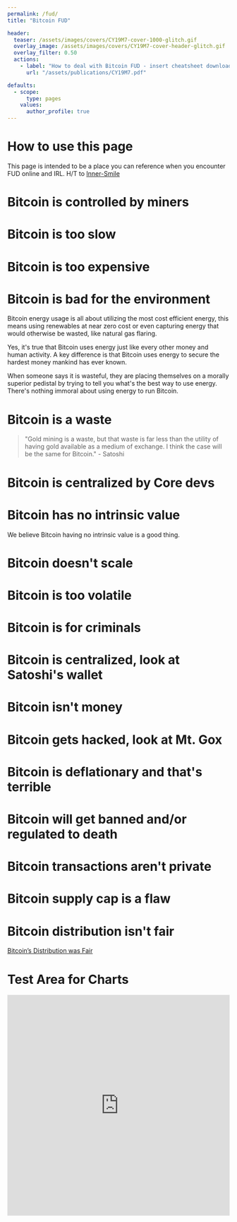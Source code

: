 ```yaml
---
permalink: /fud/
title: "Bitcoin FUD"

header:
  teaser: /assets/images/covers/CY19M7-cover-1000-glitch.gif
  overlay_image: /assets/images/covers/CY19M7-cover-header-glitch.gif
  overlay_filter: 0.50
  actions:
    - label: "How to deal with Bitcoin FUD - insert cheatsheet download here"
      url: "/assets/publications/CY19M7.pdf"

defaults:
  - scope:
      type: pages
    values:
      author_profile: true
---
```


# How to use this page
This page is intended to be a place you can reference when you encounter FUD online and IRL. H/T to [Inner-Smile](https://www.inner-smile.com/bitcoin-fud.phtml)

# Bitcoin is controlled by miners


# Bitcoin is too slow

# Bitcoin is too expensive

# Bitcoin is bad for the environment

Bitcoin energy usage is all about utilizing the most cost efficient energy, this means using renewables at near zero cost or even capturing energy that would otherwise be wasted, like natural gas flaring.

Yes, it's true that Bitcoin uses energy just like every other money and human activity. A key difference is that Bitcoin uses energy to secure the hardest money mankind has ever known. 

When someone says it is wasteful, they are placing themselves on a morally superior pedistal by trying to tell you what's the best way to use energy. There's nothing immoral about using energy to run Bitcoin.

# Bitcoin is a waste

> "Gold mining is a waste, but that waste is far less than the utility of having gold available as a medium of exchange. I think the case will be the same for Bitcoin." - Satoshi

# Bitcoin is centralized by Core devs

# Bitcoin has no intrinsic value
We believe Bitcoin having no intrinsic value is a good thing. 

# Bitcoin doesn't scale

# Bitcoin is too volatile

# Bitcoin is for criminals

# Bitcoin is centralized, look at Satoshi's wallet

# Bitcoin isn't money

# Bitcoin gets hacked, look at Mt. Gox

# Bitcoin is deflationary and that's terrible

# Bitcoin will get banned and/or regulated to death

# Bitcoin transactions aren't private

# Bitcoin supply cap is a flaw

# Bitcoin distribution isn't fair

[Bitcoin’s Distribution was Fair](https://www.danheld.com/blog/2019/1/6/bitcoins-distribution-was-fair)

# Test Area for Charts

<iframe class="highcharts-iframe" src="https://cloud.highcharts.com/embed/anDcC1rSH/" style="border: 0; width: 100%; height: 500px"></iframe>